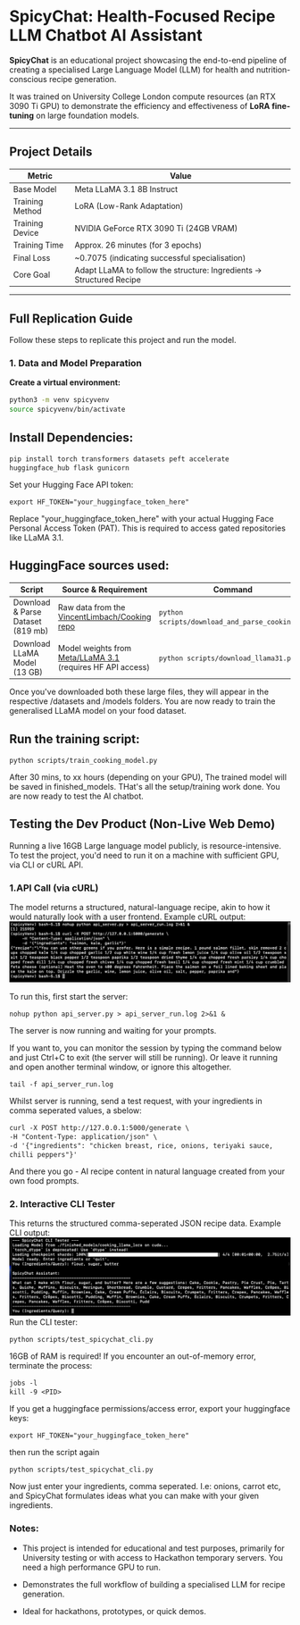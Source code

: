 # SpicyChat: Health-Focused Recipe LLM Chatbot AI Assistant

**SpicyChat** is an educational project showcasing the end-to-end pipeline of creating a specialised Large Language Model (LLM) for health and nutrition-conscious recipe generation.

It was trained on University College London compute resources (an RTX 3090 Ti GPU) to demonstrate the efficiency and effectiveness of **LoRA fine-tuning** on large foundation models.

---

## Project Details

| Metric           | Value                                               |
|-----------------|-----------------------------------------------------|
| Base Model       | Meta LLaMA 3.1 8B Instruct                          |
| Training Method  | LoRA (Low-Rank Adaptation)                          |
| Training Device  | NVIDIA GeForce RTX 3090 Ti (24GB VRAM)             |
| Training Time    | Approx. 26 minutes (for 3 epochs)                  |
| Final Loss       | ~0.7075 (indicating successful specialisation)     |
| Core Goal        | Adapt LLaMA to follow the structure: Ingredients → Structured Recipe |

---

## Full Replication Guide

Follow these steps to replicate this project and run the model.

### 1. Data and Model Preparation

**Create a virtual environment:**

```bash
python3 -m venv spicyvenv
source spicyvenv/bin/activate
```

## Install Dependencies:

```
pip install torch transformers datasets peft accelerate huggingface_hub flask gunicorn
```
Set your Hugging Face API token:
```
export HF_TOKEN="your_huggingface_token_here"
```

Replace "your_huggingface_token_here" with your actual Hugging Face Personal Access Token (PAT). This is required to access gated repositories like LLaMA 3.1.

## HuggingFace sources used:

| Script                           | Source & Requirement                                                                                                              | Command                                        |
|----------------------------------|-----------------------------------------------------------------------------------------------------------------------------------| ---------------------------------------------- |
| Download & Parse Dataset  (819 mb) | Raw data from the [VincentLimbach/Cooking repo](https://huggingface.co/VincentLimbach)                                            | `python scripts/download_and_parse_cooking.py` |
| Download LLaMA Model (13 GB)     | Model weights from [Meta/LLaMA 3.1](https://huggingface.co/Mozilla/Meta-Llama-3.1-8B-Instruct-llamafile) (requires HF API access) | `python scripts/download_llama31.py`           |

Once you've downloaded both these large files, they will appear in the respective /datasets and /models folders. You are now ready to train the generalised LLaMA model on your food dataset.

## Run the training script:

```
python scripts/train_cooking_model.py
```
After 30 mins, to xx hours (depending on your GPU), The trained model will be saved in finished_models. THat's all the setup/training work done. You are now ready to test the AI chatbot.

## Testing the Dev Product (Non-Live Web Demo)

Running a live 16GB Large language model publicly, is resource-intensive. To test the project, you'd need to run it on a machine with sufficient GPU, via CLI or cURL API.

### 1.API Call (via cURL)
The model returns a structured, natural-language recipe, akin to how it would naturally look with a user frontend.
Example cURL output:
![Example1: cURL Verification](readme_images/screenshot1.png)

To run this, first start the server:
```
nohup python api_server.py > api_server_run.log 2>&1 &
```
The server is now running and waiting for your prompts.

If you want to, you can monitor the session by typing the command below and just Ctrl+C to exit (the server will still be running). Or leave it running and open another terminal window, or ignore this altogether.
```
tail -f api_server_run.log
```

Whilst server is running, send a test request, with your ingredients in comma seperated values, a sbelow:
```
curl -X POST http://127.0.0.1:5000/generate \
-H "Content-Type: application/json" \
-d '{"ingredients": "chicken breast, rice, onions, teriyaki sauce, chilli peppers"}'
```
And there you go - AI recipe content in natural language created from your own food prompts.

### 2. Interactive CLI Tester
This returns the structured comma-seperated JSON recipe data.
Example CLI output:
![Example2: CLI Interactive](readme_images/screenshot2.png)
Run the CLI tester:
```
python scripts/test_spicychat_cli.py
```

16GB of RAM is required! If you encounter an out-of-memory error, terminate the process:

```
jobs -l
kill -9 <PID>
```
If you get a huggingface permissions/access error, export your huggingface keys:
```
export HF_TOKEN="your_huggingface_token_here"
```
then run the script again
```
python scripts/test_spicychat_cli.py
```
Now just enter your ingredients, comma seperated. I.e: onions, carrot etc, and SpicyChat formulates ideas what you can make with your given ingredients.

### Notes:

- This project is intended for educational and test purposes, primarily for University testing or with access  to Hackathon temporary servers. You need a high performance GPU to run. 

- Demonstrates the full workflow of building a specialised LLM for recipe generation.

- Ideal for hackathons, prototypes, or quick demos.
